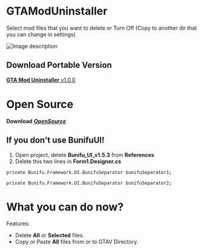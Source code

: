 # GTAModUninstaller
Select mod files that you want to delete or Turn Off (Copy to another dir that you can change in settings)

  ![Image description](https://i.gyazo.com/edc6c724de6e29a829f4f0d59df05d32.png)

## Download Portable Version
[**GTA Mod Uninstaller** v1.0.0](https://github.com/hesa656/GTAModUninstaller/releases/tag/1.0.0)
# Open Source
**Download** [**_OpenSource_**](https://github.com/hesa656/GTAModUninstaller)

## If you don't use BunifuUI!
1. Open project, delete **Bunifu_UI_v1.5.3** from **References**
2. Delete this two lines in **Form1.Designer.cs**

`private Bunifu.Framework.UI.BunifuSeparator bunifuSeparator1;`

`private Bunifu.Framework.UI.BunifuSeparator bunifuSeparator2;`

# What you can do now?
Features:
- Delete **All** or **Selected** files.
- Copy or Paste **All** files from or to GTAV Directory.
